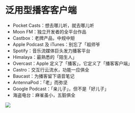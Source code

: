 
# 泛用型播客客户端
- Pocket Casts：想去哪儿听，就去哪儿听
- Moon FM：独立开发者的全平台作品
- Castbox：老牌产品，中规中矩
- Apple Podcast 及 iTunes：别忘了「祖师爷
- Spotify：音乐流媒体巨头发力播客平台
- Himalaya：最熟悉的「陌生人」
- Overcast：Apple 定义了「播客」，它定义了「播客客户端」
- Castro：交互行云流水，功能一应俱全
- Baucast：为播客留下语音笔记
- AntennaPod：「老」而弥坚
- Google Podcast：「亲儿子」，但不是「好儿子」
- 海盗电台：麻雀虽小，五脏俱全

![](https://pic4.zhimg.com/100/v2-556314541a30752e7d533283d7ff887f_r.jpeg)